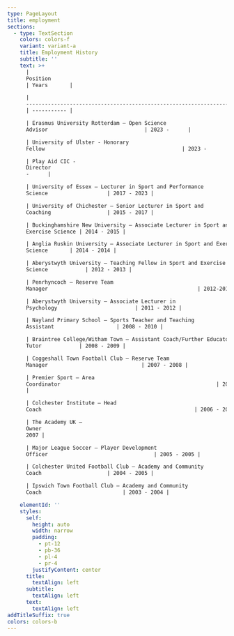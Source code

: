 ```yaml
---
type: PageLayout
title: employment
sections:
  - type: TextSection
    colors: colors-f
    variant: variant-a
    title: Employment History
    subtitle: ''
    text: >+
      |
      Position                                                                         
      | Years       |

      |
      ---------------------------------------------------------------------------------
      | ----------- |

      | Erasmus University Rotterdam – Open Science
      Advisor                               | 2023 -      |

      | University of Ulster - Honorary
      Fellow                                            | 2023 -      |

      | Play Aid CIC -
      Director                                                           | 2020
      -      |

      | University of Essex — Lecturer in Sport and Performance
      Science                   | 2017 - 2023 |

      | University of Chichester — Senior Lecturer in Sport and
      Coaching                  | 2015 - 2017 |

      | Buckinghamshire New University — Associate Lecturer in Sport and
      Exercise Science | 2014 - 2015 |

      | Anglia Ruskin University — Associate Lecturer in Sport and Exercise
      Science       | 2014 - 2014 |

      | Aberystwyth University — Teaching Fellow in Sport and Exercise
      Science            | 2012 - 2013 |

      | Penrhyncoch — Reserve Team
      Manager                                                | 2012-2013   |

      | Aberystwyth University — Associate Lecturer in
      Psychology                         | 2011 - 2012 |

      | Nayland Primary School — Sports Teacher and Teaching
      Assistant                    | 2008 - 2010 |

      | Braintree College/Witham Town — Assistant Coach/Further Educator
      Tutor            | 2008 - 2009 |

      | Coggeshall Town Football Club — Reserve Team
      Manager                              | 2007 - 2008 |

      | Premier Sport — Area
      Coordinator                                                  | 2007 - 2008
      |

      | Colchester Institute — Head
      Coach                                                 | 2006 - 2007 |

      | The Academy UK —
      Owner                                                            | 2005 -
      2007 |

      | Major League Soccer — Player Development
      Officer                                  | 2005 - 2005 |

      | Colchester United Football Club — Academy and Community
      Coach                     | 2004 - 2005 |

      | Ipswich Town Football Club — Academy and Community
      Coach                          | 2003 - 2004 |

    elementId: ''
    styles:
      self:
        height: auto
        width: narrow
        padding:
          - pt-12
          - pb-36
          - pl-4
          - pr-4
        justifyContent: center
      title:
        textAlign: left
      subtitle:
        textAlign: left
      text:
        textAlign: left
addTitleSuffix: true
colors: colors-b
---
```

